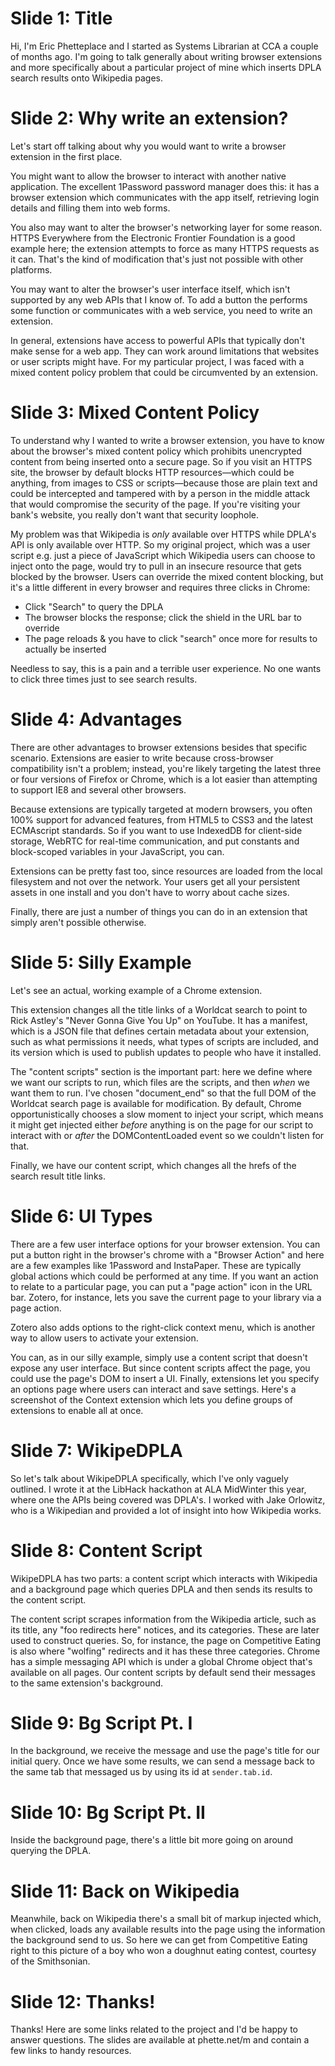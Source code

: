 # Slide 1: Title

Hi, I'm Eric Phetteplace and I started as Systems Librarian at CCA a couple of months ago. I'm going to talk generally about writing browser extensions and more specifically about a particular project of mine which inserts DPLA search results onto Wikipedia pages.

# Slide 2: Why write an extension?

Let's start off talking about why you would want to write a browser extension in the first place.

You might want to allow the browser to interact with another native application. The excellent 1Password password manager does this: it has a browser extension which communicates with the app itself, retrieving login details and filling them into web forms.

You also may want to alter the browser's networking layer for some reason. HTTPS Everywhere from the Electronic Frontier Foundation is a good example here; the extension attempts to force as many HTTPS requests as it can. That's the kind of modification that's just not possible with other platforms.

You may want to alter the browser's user interface itself, which isn't supported by any web APIs that I know of. To add a button the performs some function or communicates with a web service, you need to write an extension.

In general, extensions have access to powerful APIs that typically don't make sense for a web app. They can work around limitations that websites or user scripts might have. For my particular project, I was faced with a mixed content policy problem that could  be circumvented by an extension.

# Slide 3: Mixed Content Policy

To understand why I wanted to write a browser extension, you have to know about the browser's mixed content policy which prohibits unencrypted content from being inserted onto a secure page. So if you visit an HTTPS site, the browser by default blocks HTTP resources—which could be anything, from images to CSS or scripts—because those are plain text and could be intercepted and tampered with by a person in the middle attack that would compromise the security of the page. If you're visiting your bank's website, you really don't want that security loophole.

My problem was that Wikipedia is *only* available over HTTPS while DPLA's API is only available over HTTP. So my original project, which was a user script e.g. just a piece of JavaScript which Wikipedia users can choose to inject onto the page, would try to pull in an insecure resource that gets blocked by the browser. Users can override the mixed content blocking, but it's a little different in every browser and requires three clicks in Chrome:

- Click "Search" to query the DPLA
- The browser blocks the response; click the shield in the URL bar to override
- The page reloads & you have to click "search" once more for results to actually be inserted

Needless to say, this is a pain and a terrible user experience. No one wants to click three times just to see search results.

# Slide 4: Advantages

There are other advantages to browser extensions besides that specific scenario. Extensions are easier to write because cross-browser compatibility isn't a problem; instead, you're likely targeting the latest three or four versions of Firefox or Chrome, which is a lot easier than attempting to support IE8 and several other browsers.

Because extensions are typically targeted at modern browsers, you often 100% support for advanced features, from HTML5 to CSS3 and the latest ECMAscript standards. So if you want to use IndexedDB for client-side storage, WebRTC for real-time communication, and put constants and block-scoped variables in your JavaScript, you can.

Extensions can be pretty fast too, since resources are loaded from the local filesystem and not over the network. Your users get all your persistent assets in one install and you don't have to worry about cache sizes.

Finally, there are just a number of things you can do in an extension that simply aren't possible otherwise.

# Slide 5: Silly Example

Let's see an actual, working example of a Chrome extension.

This extension changes all the title links of a Worldcat search to point to Rick Astley's "Never Gonna Give You Up" on YouTube. It has a manifest, which is a JSON file that defines certain metadata about your extension, such as what permissions it needs, what types of scripts are included, and its version which is used to publish updates to people who have it installed.

The "content scripts" section is the important part: here we define where we want our scripts to run, which files are the scripts, and then *when* we want them to run. I've chosen "document_end" so that the full DOM of the Worldcat search page is available for modification. By default, Chrome opportunistically chooses a slow moment to inject your script, which means it might get injected either *before* anything is on the page for our script to interact with or *after* the DOMContentLoaded event so we couldn't listen for that.

Finally, we have our content script, which changes all the hrefs of the search result title links.

# Slide 6: UI Types

There are a few user interface options for your browser extension. You can put a button right in the browser's chrome with a "Browser Action" and here are a few examples like 1Password and InstaPaper. These are typically global actions which could be performed at any time. If you want an action to relate to a particular page, you can put a "page action" icon in the URL bar. Zotero, for instance, lets you save the current page to your library via a page action.

Zotero also adds options to the right-click context menu, which is another way to allow users to activate your extension.

You can, as in our silly example, simply use a content script that doesn't expose any user interface. But since content scripts affect the page, you could use the page's DOM to insert a UI. Finally, extensions let you specify an options page where users can interact and save settings. Here's a screenshot of the Context extension which lets you define groups of extensions to enable all at once.

# Slide 7: WikipeDPLA

So let's talk about WikipeDPLA specifically, which I've only vaguely outlined. I wrote it at the LibHack hackathon at ALA MidWinter this year, where one the APIs being covered was DPLA's. I worked with Jake Orlowitz, who is a Wikipedian and provided a lot of insight into how Wikipedia works.

# Slide 8: Content Script

WikipeDPLA has two parts: a content script which interacts with Wikipedia and a background page which queries DPLA and then sends its results to the content script.

The content script scrapes information from the Wikipedia article, such as its title, any "foo redirects here" notices, and its categories. These are later used to construct queries. So, for instance, the page on Competitive Eating is also where "wolfing" redirects and it has these three categories. Chrome has a simple messaging API which is under a global Chrome object that's available on all pages. Our content scripts by default send their messages to the same extension's background.

# Slide 9: Bg Script Pt. I

In the background, we receive the message and use the page's title for our initial query. Once we have some results, we can send a message back to the same tab that messaged us by using its id at `sender.tab.id`.

# Slide 10: Bg Script Pt. II

Inside the background page, there's a little bit more going on around querying the DPLA.

# Slide 11: Back on Wikipedia

Meanwhile, back on Wikipedia there's a small bit of markup injected which, when clicked, loads any available results into the page using the information the background send to us. So here we can get from Competitive Eating right to this picture of a boy who won a doughnut eating contest, courtesy of the Smithsonian.

# Slide 12: Thanks!

Thanks! Here are some links related to the project and I'd be happy to answer questions. The slides are available at phette.net/m and contain a few links to handy resources.
